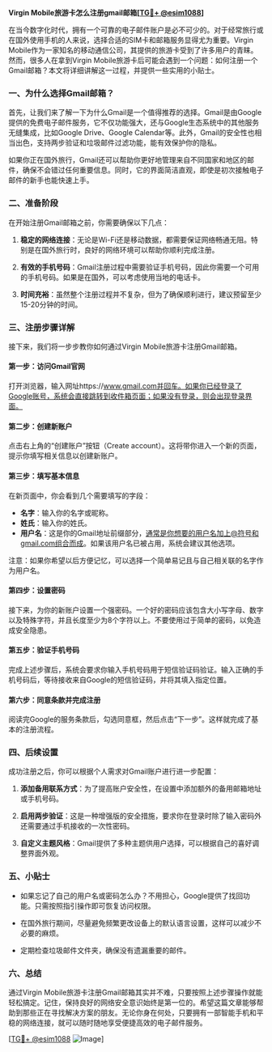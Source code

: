 **Virgin Mobile旅游卡怎么注册gmail邮箱[[TG💪+ @esim1088](https://t.me/s/esim1088)]**

在当今数字化时代，拥有一个可靠的电子邮件账户是必不可少的。对于经常旅行或在国外使用手机的人来说，选择合适的SIM卡和邮箱服务显得尤为重要。Virgin Mobile作为一家知名的移动通信公司，其提供的旅游卡受到了许多用户的青睐。然而，很多人在拿到Virgin Mobile旅游卡后可能会遇到一个问题：如何注册一个Gmail邮箱？本文将详细讲解这一过程，并提供一些实用的小贴士。

### 一、为什么选择Gmail邮箱？

首先，让我们来了解一下为什么Gmail是一个值得推荐的选择。Gmail是由Google提供的免费电子邮件服务，它不仅功能强大，还与Google生态系统中的其他服务无缝集成，比如Google Drive、Google Calendar等。此外，Gmail的安全性也相当出色，支持两步验证和垃圾邮件过滤功能，能有效保护你的隐私。

如果你正在国外旅行，Gmail还可以帮助你更好地管理来自不同国家和地区的邮件，确保不会错过任何重要信息。同时，它的界面简洁直观，即使是初次接触电子邮件的新手也能快速上手。

### 二、准备阶段

在开始注册Gmail邮箱之前，你需要确保以下几点：

1. **稳定的网络连接**：无论是Wi-Fi还是移动数据，都需要保证网络畅通无阻。特别是在国外旅行时，良好的网络环境可以帮助你顺利完成注册。
   
2. **有效的手机号码**：Gmail注册过程中需要验证手机号码，因此你需要一个可用的手机号码。如果是在国外，可以考虑使用当地的电话卡。

3. **时间充裕**：虽然整个注册过程并不复杂，但为了确保顺利进行，建议预留至少15-20分钟的时间。

### 三、注册步骤详解

接下来，我们将一步步教你如何通过Virgin Mobile旅游卡注册Gmail邮箱。

#### 第一步：访问Gmail官网

打开浏览器，输入网址https://www.gmail.com并回车。如果你已经登录了Google账号，系统会直接跳转到收件箱页面；如果没有登录，则会出现登录界面。

#### 第二步：创建新账户

点击右上角的“创建账户”按钮（Create account）。这将带你进入一个新的页面，提示你填写相关信息以创建新账户。

#### 第三步：填写基本信息

在新页面中，你会看到几个需要填写的字段：

- **名字**：输入你的名字或昵称。
- **姓氏**：输入你的姓氏。
- **用户名**：这是你的Gmail地址前缀部分，通常是你想要的用户名加上@符号和gmail.com组合而成。如果该用户名已被占用，系统会建议其他选项。

注意：如果你希望以后方便记忆，可以选择一个简单易记且与自己相关联的名字作为用户名。

#### 第四步：设置密码

接下来，为你的新账户设置一个强密码。一个好的密码应该包含大小写字母、数字以及特殊字符，并且长度至少为8个字符以上。不要使用过于简单的密码，以免造成安全隐患。

#### 第五步：验证手机号码

完成上述步骤后，系统会要求你输入手机号码用于短信验证码验证。输入正确的手机号码后，等待接收来自Google的短信验证码，并将其填入指定位置。

#### 第六步：同意条款并完成注册

阅读完Google的服务条款后，勾选同意框，然后点击“下一步”。这样就完成了基本的注册流程。

### 四、后续设置

成功注册之后，你可以根据个人需求对Gmail账户进行进一步配置：

1. **添加备用联系方式**：为了提高账户安全性，在设置中添加额外的备用邮箱地址或手机号码。
   
2. **启用两步验证**：这是一种增强版的安全措施，要求你在登录时除了输入密码外还需要通过手机接收的一次性密码。

3. **自定义主题风格**：Gmail提供了多种主题供用户选择，可以根据自己的喜好调整界面外观。

### 五、小贴士

- 如果忘记了自己的用户名或密码怎么办？不用担心，Google提供了找回功能。只需按照指引操作即可恢复访问权限。
  
- 在国外旅行期间，尽量避免频繁更改设备上的默认语言设置，这样可以减少不必要的麻烦。

- 定期检查垃圾邮件文件夹，确保没有遗漏重要的邮件。

### 六、总结

通过Virgin Mobile旅游卡注册Gmail邮箱其实并不难，只要按照上述步骤操作就能轻松搞定。记住，保持良好的网络安全意识始终是第一位的。希望这篇文章能够帮助到那些正在寻找解决方案的朋友。无论你身在何处，只要拥有一部智能手机和平稳的网络连接，就可以随时随地享受便捷高效的电子邮件服务。

[[TG💪+ @esim1088](https://t.me/s/esim1088) ![Image](https://i.postimg.cc/4NQfJmqS/Snipaste-2025-05-13-00-14-12.png)]
